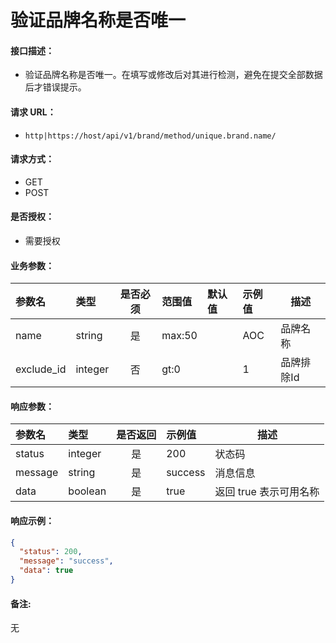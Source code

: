 # 验证品牌名称是否唯一

#### 接口描述：
- 验证品牌名称是否唯一。在填写或修改后对其进行检测，避免在提交全部数据后才错误提示。

#### 请求 URL：
- `http|https://host/api/v1/brand/method/unique.brand.name/`

#### 请求方式：
- GET
- POST

#### 是否授权：
- 需要授权

#### 业务参数：
|参数名|类型|是否必须|范围值|默认值|示例值|描述|
|:----|:---|:---:|:-----|:-----|:-----|-----|
|name |string |是 |max:50 | |AOC |品牌名称 |
|exclude_id |integer |否 |gt:0 | |1 |品牌排除Id |

#### 响应参数：
|参数名|类型|是否返回|示例值|描述|
|:-----|:-----|:---:|:-----|-----|
|status |integer |是 |200 |状态码 |
|message |string |是 |success |消息信息 |
|data |boolean |是 |true |返回 true 表示可用名称 |

#### 响应示例：
```json
{
  "status": 200,
  "message": "success",
  "data": true
}
```

#### 备注:
无